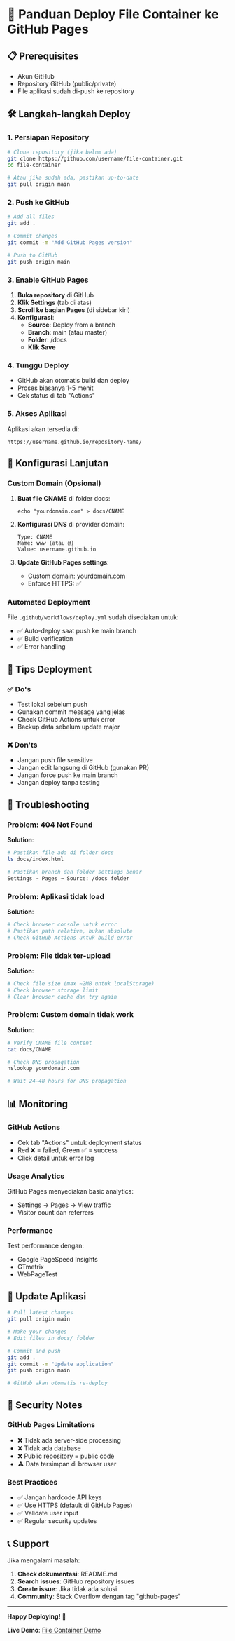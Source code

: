 # 🚀 Panduan Deploy File Container ke GitHub Pages

## 📋 Prerequisites

- Akun GitHub
- Repository GitHub (public/private)
- File aplikasi sudah di-push ke repository

## 🛠️ Langkah-langkah Deploy

### 1. Persiapan Repository

```bash
# Clone repository (jika belum ada)
git clone https://github.com/username/file-container.git
cd file-container

# Atau jika sudah ada, pastikan up-to-date
git pull origin main
```

### 2. Push ke GitHub

```bash
# Add all files
git add .

# Commit changes
git commit -m "Add GitHub Pages version"

# Push to GitHub
git push origin main
```

### 3. Enable GitHub Pages

1. **Buka repository** di GitHub
2. **Klik Settings** (tab di atas)
3. **Scroll ke bagian Pages** (di sidebar kiri)
4. **Konfigurasi**:
   - **Source**: Deploy from a branch
   - **Branch**: main (atau master)
   - **Folder**: /docs
   - **Klik Save**

### 4. Tunggu Deploy

- GitHub akan otomatis build dan deploy
- Proses biasanya 1-5 menit
- Cek status di tab "Actions"

### 5. Akses Aplikasi

Aplikasi akan tersedia di:
```
https://username.github.io/repository-name/
```

## 🔧 Konfigurasi Lanjutan

### Custom Domain (Opsional)

1. **Buat file CNAME** di folder docs:
   ```
   echo "yourdomain.com" > docs/CNAME
   ```

2. **Konfigurasi DNS** di provider domain:
   ```
   Type: CNAME
   Name: www (atau @)
   Value: username.github.io
   ```

3. **Update GitHub Pages settings**:
   - Custom domain: yourdomain.com
   - Enforce HTTPS: ✅

### Automated Deployment

File `.github/workflows/deploy.yml` sudah disediakan untuk:
- ✅ Auto-deploy saat push ke main branch
- ✅ Build verification
- ✅ Error handling

## 🎯 Tips Deployment

### ✅ Do's
- Test lokal sebelum push
- Gunakan commit message yang jelas
- Check GitHub Actions untuk error
- Backup data sebelum update major

### ❌ Don'ts
- Jangan push file sensitive
- Jangan edit langsung di GitHub (gunakan PR)
- Jangan force push ke main branch
- Jangan deploy tanpa testing

## 🐛 Troubleshooting

### Problem: 404 Not Found
**Solution**:
```bash
# Pastikan file ada di folder docs
ls docs/index.html

# Pastikan branch dan folder settings benar
Settings → Pages → Source: /docs folder
```

### Problem: Aplikasi tidak load
**Solution**:
```bash
# Check browser console untuk error
# Pastikan path relative, bukan absolute
# Check GitHub Actions untuk build error
```

### Problem: File tidak ter-upload
**Solution**:
```bash
# Check file size (max ~2MB untuk localStorage)
# Check browser storage limit
# Clear browser cache dan try again
```

### Problem: Custom domain tidak work
**Solution**:
```bash
# Verify CNAME file content
cat docs/CNAME

# Check DNS propagation
nslookup yourdomain.com

# Wait 24-48 hours for DNS propagation
```

## 📊 Monitoring

### GitHub Actions
- Cek tab "Actions" untuk deployment status
- Red ❌ = failed, Green ✅ = success
- Click detail untuk error log

### Usage Analytics
GitHub Pages menyediakan basic analytics:
- Settings → Pages → View traffic
- Visitor count dan referrers

### Performance
Test performance dengan:
- Google PageSpeed Insights
- GTmetrix
- WebPageTest

## 🔄 Update Aplikasi

```bash
# Pull latest changes
git pull origin main

# Make your changes
# Edit files in docs/ folder

# Commit and push
git add .
git commit -m "Update application"
git push origin main

# GitHub akan otomatis re-deploy
```

## 🚨 Security Notes

### GitHub Pages Limitations
- ❌ Tidak ada server-side processing
- ❌ Tidak ada database
- ❌ Public repository = public code
- ⚠️ Data tersimpan di browser user

### Best Practices
- ✅ Jangan hardcode API keys
- ✅ Use HTTPS (default di GitHub Pages)
- ✅ Validate user input
- ✅ Regular security updates

## 📞 Support

Jika mengalami masalah:

1. **Check dokumentasi**: README.md
2. **Search issues**: GitHub repository issues
3. **Create issue**: Jika tidak ada solusi
4. **Community**: Stack Overflow dengan tag "github-pages"

---

**Happy Deploying! 🎉**

**Live Demo**: [File Container Demo](https://yourusername.github.io/file-container/)
